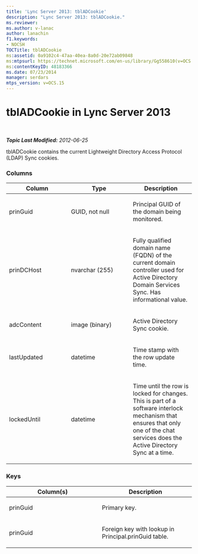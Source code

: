 ```yaml
---
title: 'Lync Server 2013: tblADCookie'
description: "Lync Server 2013: tblADCookie."
ms.reviewer: 
ms.author: v-lanac
author: lanachin
f1.keywords:
- NOCSH
TOCTitle: tblADCookie
ms:assetid: 0a9102c4-47aa-40ea-8a0d-20e72ab09848
ms:mtpsurl: https://technet.microsoft.com/en-us/library/Gg558610(v=OCS.15)
ms:contentKeyID: 48183366
ms.date: 07/23/2014
manager: serdars
mtps_version: v=OCS.15
---
```


# tblADCookie in Lync Server 2013

<div data-xmlns="http://www.w3.org/1999/xhtml">

<div class="topic" data-xmlns="http://www.w3.org/1999/xhtml" data-msxsl="urn:schemas-microsoft-com:xslt" data-cs="https://msdn.microsoft.com/">

<div data-asp="https://msdn2.microsoft.com/asp">



</div>

<div id="mainSection">

<div id="mainBody">

<span> </span>

_**Topic Last Modified:** 2012-06-25_

tblADCookie contains the current Lightweight Directory Access Protocol (LDAP) Sync cookies.

### Columns

<table>
<colgroup>
<col style="width: 33%" />
<col style="width: 33%" />
<col style="width: 33%" />
</colgroup>
<thead>
<tr class="header">
<th>Column</th>
<th>Type</th>
<th>Description</th>
</tr>
</thead>
<tbody>
<tr class="odd">
<td><p>prinGuid</p></td>
<td><p>GUID, not null</p></td>
<td><p>Principal GUID of the domain being monitored.</p></td>
</tr>
<tr class="even">
<td><p>prinDCHost</p></td>
<td><p>nvarchar (255)</p></td>
<td><p>Fully qualified domain name (FQDN) of the current domain controller used for Active Directory Domain Services Sync. Has informational value.</p></td>
</tr>
<tr class="odd">
<td><p>adcContent</p></td>
<td><p>image (binary)</p></td>
<td><p>Active Directory Sync cookie.</p></td>
</tr>
<tr class="even">
<td><p>lastUpdated</p></td>
<td><p>datetime</p></td>
<td><p>Time stamp with the row update time.</p></td>
</tr>
<tr class="odd">
<td><p>lockedUntil</p></td>
<td><p>datetime</p></td>
<td><p>Time until the row is locked for changes. This is part of a software interlock mechanism that ensures that only one of the chat services does the Active Directory Sync at a time.</p></td>
</tr>
</tbody>
</table>


### Keys

<table>
<colgroup>
<col style="width: 50%" />
<col style="width: 50%" />
</colgroup>
<thead>
<tr class="header">
<th>Column(s)</th>
<th>Description</th>
</tr>
</thead>
<tbody>
<tr class="odd">
<td><p>prinGuid</p></td>
<td><p>Primary key.</p></td>
</tr>
<tr class="even">
<td><p>prinGuid</p></td>
<td><p>Foreign key with lookup in Principal.prinGuid table.</p></td>
</tr>
</tbody>
</table>


</div>

<span> </span>

</div>

</div>

</div>

